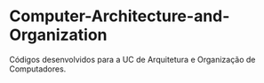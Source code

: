 # Computer-Architecture-and-Organization

Códigos desenvolvidos para a UC de Arquitetura e Organização de Computadores.
